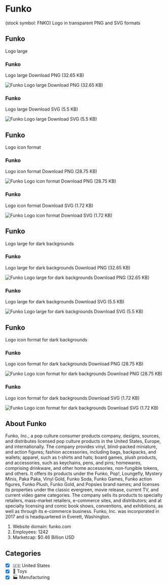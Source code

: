 # Funko
 (stock symbol: FNKO) Logo in transparent PNG and SVG formats

## Funko
 Logo large

### Funko
 Logo large Download PNG (32.65 KB)

![Funko
 Logo large Download PNG (32.65 KB)](/img/orig/FNKO_BIG-e6900aeb.png)

### Funko
 Logo large Download SVG (5.5 KB)

![Funko
 Logo large Download SVG (5.5 KB)](/img/orig/FNKO_BIG-f2bf4030.svg)

## Funko
 Logo icon format

### Funko
 Logo icon format Download PNG (28.75 KB)

![Funko
 Logo icon format Download PNG (28.75 KB)](/img/orig/FNKO-64188ec7.png)

### Funko
 Logo icon format Download SVG (1.72 KB)

![Funko
 Logo icon format Download SVG (1.72 KB)](/img/orig/FNKO-7811367b.svg)

## Funko
 Logo large for dark backgrounds

### Funko
 Logo large for dark backgrounds Download PNG (32.65 KB)

![Funko
 Logo large for dark backgrounds Download PNG (32.65 KB)](/img/orig/FNKO_BIG.D-df47d060.png)

### Funko
 Logo large for dark backgrounds Download SVG (5.5 KB)

![Funko
 Logo large for dark backgrounds Download SVG (5.5 KB)](/img/orig/FNKO_BIG.D-886459e2.svg)

## Funko
 Logo icon format for dark backgrounds

### Funko
 Logo icon format for dark backgrounds Download PNG (28.75 KB)

![Funko
 Logo icon format for dark backgrounds Download PNG (28.75 KB)](/img/orig/FNKO.D-d17f88f9.png)

### Funko
 Logo icon format for dark backgrounds Download SVG (1.72 KB)

![Funko
 Logo icon format for dark backgrounds Download SVG (1.72 KB)](/img/orig/FNKO.D-78c19720.svg)

## About Funko


Funko, Inc., a pop culture consumer products company, designs, sources, and distributes licensed pop culture products in the United States, Europe, and internationally. The company provides vinyl, blind-packed miniature, and action figures; fashion accessories, including bags, backpacks, and wallets; apparel, such as t-shirts and hats; board games, plush products, and accessories, such as keychains, pens, and pins; homewares, comprising drinkware, and other home accessories, non-fungible tokens, and others. It offers its products under the Funko, Pop!, Loungefly, Mystery Minis, Paka Paka, Vinyl Gold, Funko Soda, Funko Games, Funko action figures, Funko Plush, Funko Gold, and Popsies brand names; and licenses its properties under the classic evergreen, movie release, current TV, and current video game categories. The company sells its products to specialty retailers, mass-market retailers, e-commerce sites, and distributors; and at specialty licensing and comic book shows, conventions, and exhibitions, as well as through its e-commerce business. Funko, Inc. was incorporated in 2017 and is headquartered in Everett, Washington.

1. Website domain: funko.com
2. Employees: 1242
3. Marketcap: $0.46 Billion USD


## Categories
- [x] 🇺🇸 United States
- [x] 🧸 Toys
- [x] 🏭 Manufacturing
